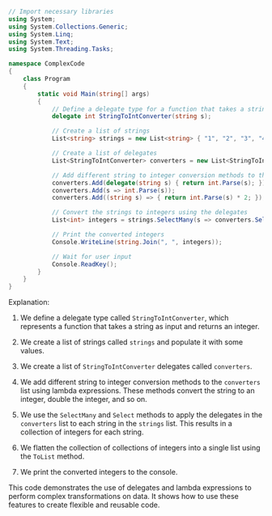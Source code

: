 ```csharp
// Import necessary libraries
using System;
using System.Collections.Generic;
using System.Linq;
using System.Text;
using System.Threading.Tasks;

namespace ComplexCode
{
    class Program
    {
        static void Main(string[] args)
        {
            // Define a delegate type for a function that takes a string and returns an integer
            delegate int StringToIntConverter(string s);

            // Create a list of strings
            List<string> strings = new List<string> { "1", "2", "3", "4", "5" };

            // Create a list of delegates
            List<StringToIntConverter> converters = new List<StringToIntConverter>();

            // Add different string to integer conversion methods to the list of delegates
            converters.Add(delegate(string s) { return int.Parse(s); });
            converters.Add(s => int.Parse(s));
            converters.Add((string s) => { return int.Parse(s) * 2; });

            // Convert the strings to integers using the delegates
            List<int> integers = strings.SelectMany(s => converters.Select(c => c(s))).ToList();

            // Print the converted integers
            Console.WriteLine(string.Join(", ", integers));

            // Wait for user input
            Console.ReadKey();
        }
    }
}
```

Explanation:

1. We define a delegate type called `StringToIntConverter`, which represents a function that takes a string as input and returns an integer.

2. We create a list of strings called `strings` and populate it with some values.

3. We create a list of `StringToIntConverter` delegates called `converters`.

4. We add different string to integer conversion methods to the `converters` list using lambda expressions. These methods convert the string to an integer, double the integer, and so on.

5. We use the `SelectMany` and `Select` methods to apply the delegates in the `converters` list to each string in the `strings` list. This results in a collection of integers for each string.

6. We flatten the collection of collections of integers into a single list using the `ToList` method.

7. We print the converted integers to the console.

This code demonstrates the use of delegates and lambda expressions to perform complex transformations on data. It shows how to use these features to create flexible and reusable code.